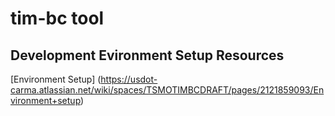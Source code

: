 # tim-bc tool
## Development  Evironment Setup Resources
[Environment Setup] (https://usdot-carma.atlassian.net/wiki/spaces/TSMOTIMBCDRAFT/pages/2121859093/Environment+setup)

